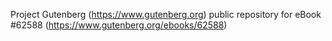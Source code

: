 Project Gutenberg (https://www.gutenberg.org) public repository for eBook #62588 (https://www.gutenberg.org/ebooks/62588)
